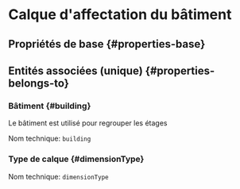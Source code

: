 # Calque d'affectation du bâtiment
<!--- THIS FILE IS GENERATED PLEASE DO NOT EDIT IT DIRECTLY --->



## Propriétés de base {#properties-base} ##



## Entités associées (unique) {#properties-belongs-to} ##

### Bâtiment {#building}

Le bâtiment est utilisé pour regrouper les étages

Nom technique: ```building```

### Type de calque {#dimensionType}



Nom technique: ```dimensionType```






